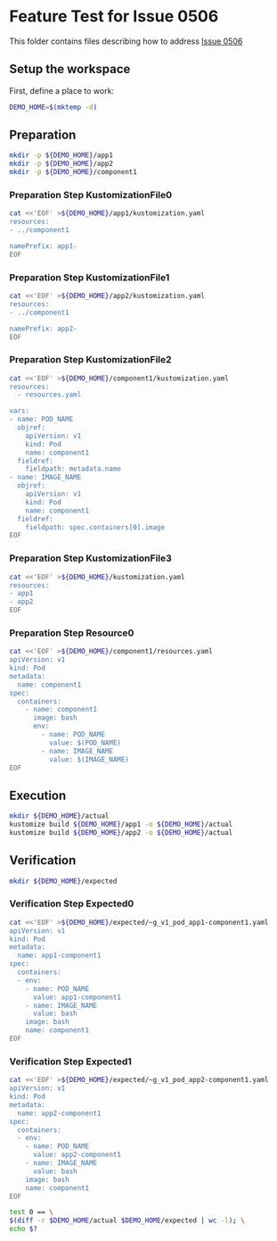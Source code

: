 # Feature Test for Issue 0506


This folder contains files describing how to address [Issue 0506](https://github.com/kubernetes-sigs/kustomize/issues/0506)

## Setup the workspace

First, define a place to work:

<!-- @makeWorkplace @test -->
```bash
DEMO_HOME=$(mktemp -d)
```

## Preparation

<!-- @makeDirectories @test -->
```bash
mkdir -p ${DEMO_HOME}/app1
mkdir -p ${DEMO_HOME}/app2
mkdir -p ${DEMO_HOME}/component1
```

### Preparation Step KustomizationFile0

<!-- @createKustomizationFile0 @test -->
```bash
cat <<'EOF' >${DEMO_HOME}/app1/kustomization.yaml
resources:
- ../component1

namePrefix: app1-
EOF
```


### Preparation Step KustomizationFile1

<!-- @createKustomizationFile1 @test -->
```bash
cat <<'EOF' >${DEMO_HOME}/app2/kustomization.yaml
resources:
- ../component1

namePrefix: app2-
EOF
```


### Preparation Step KustomizationFile2

<!-- @createKustomizationFile2 @test -->
```bash
cat <<'EOF' >${DEMO_HOME}/component1/kustomization.yaml
resources:
  - resources.yaml

vars:
- name: POD_NAME
  objref:
    apiVersion: v1
    kind: Pod
    name: component1
  fieldref:
    fieldpath: metadata.name
- name: IMAGE_NAME
  objref:
    apiVersion: v1
    kind: Pod
    name: component1
  fieldref:
    fieldpath: spec.containers[0].image
EOF
```


### Preparation Step KustomizationFile3

<!-- @createKustomizationFile3 @test -->
```bash
cat <<'EOF' >${DEMO_HOME}/kustomization.yaml
resources:
- app1
- app2
EOF
```


### Preparation Step Resource0

<!-- @createResource0 @test -->
```bash
cat <<'EOF' >${DEMO_HOME}/component1/resources.yaml
apiVersion: v1
kind: Pod
metadata:
  name: component1
spec:
  containers:
    - name: component1
      image: bash
      env:
        - name: POD_NAME
          value: $(POD_NAME)
        - name: IMAGE_NAME
          value: $(IMAGE_NAME)
EOF
```

## Execution

<!-- @build @test -->
```bash
mkdir ${DEMO_HOME}/actual
kustomize build ${DEMO_HOME}/app1 -o ${DEMO_HOME}/actual
kustomize build ${DEMO_HOME}/app2 -o ${DEMO_HOME}/actual
```

## Verification

<!-- @createExpectedDir @test -->
```bash
mkdir ${DEMO_HOME}/expected
```


### Verification Step Expected0

<!-- @createExpected0 @test -->
```bash
cat <<'EOF' >${DEMO_HOME}/expected/~g_v1_pod_app1-component1.yaml
apiVersion: v1
kind: Pod
metadata:
  name: app1-component1
spec:
  containers:
  - env:
    - name: POD_NAME
      value: app1-component1
    - name: IMAGE_NAME
      value: bash
    image: bash
    name: component1
EOF
```


### Verification Step Expected1

<!-- @createExpected1 @test -->
```bash
cat <<'EOF' >${DEMO_HOME}/expected/~g_v1_pod_app2-component1.yaml
apiVersion: v1
kind: Pod
metadata:
  name: app2-component1
spec:
  containers:
  - env:
    - name: POD_NAME
      value: app2-component1
    - name: IMAGE_NAME
      value: bash
    image: bash
    name: component1
EOF
```


<!-- @compareActualToExpected @test -->
```bash
test 0 == \
$(diff -r $DEMO_HOME/actual $DEMO_HOME/expected | wc -l); \
echo $?
```

